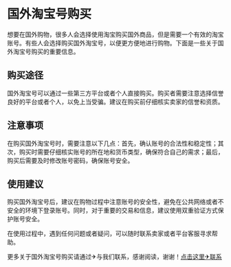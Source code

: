 # 国外淘宝号购买

想要在国外购物，很多人会选择使用淘宝购买国外商品，但是需要一个有效的淘宝账号。有些人会选择购买国外淘宝号，以便更方便地进行购物。下面是一些关于国外淘宝号购买的重要信息。

## 购买途径

国外淘宝号可以通过一些第三方平台或者个人直接购买。购买者需要注意选择信誉良好的平台或者个人，以免上当受骗。建议在购买前仔细核实卖家的信誉和资质。

## 注意事项

在购买国外淘宝号时，需要注意以下几点：首先，确认账号的合法性和稳定性；其次，购买时需要仔细核实账号的所在地和货币类型，确保符合自己的需求；最后，购买后需要及时修改账号密码，确保账号安全。

## 使用建议

购买国外淘宝号后，建议在购物过程中注意账号的安全性，避免在公共网络或者不安全的环境下登录账号。同时，对于重要的交易和信息，建议使用双重验证方式保护账号安全。

在使用过程中，遇到任何问题或者疑问，可以随时联系卖家或者平台客服寻求帮助。

更多关于国外淘宝号购买请通过✈与我们联系，感谢阅读，谢谢！[点击这里✈联系](https://t.me/LM999bot)